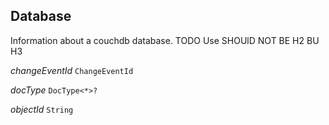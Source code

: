 

## Database  


Information about a couchdb database. TODO Use SHOUlD NOT BE H2 BU H3

  
<article>

*changeEventId* `ChangeEventId` 

</article>
<article>

*docType* `DocType<*>?` 

</article>
<article>

*objectId* `String` 

</article>

